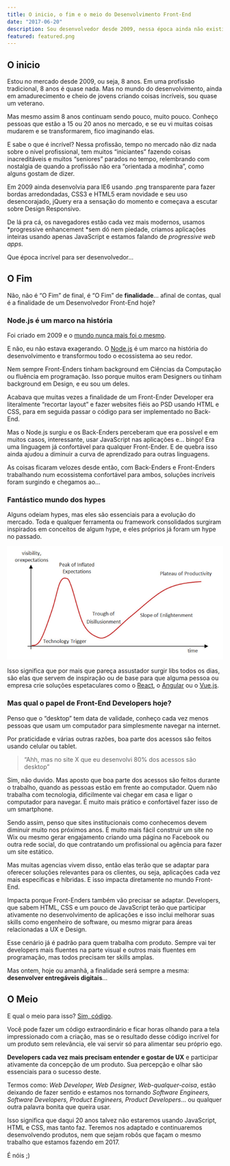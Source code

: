 ```yaml
---
title: O inicio, o fim e o meio do Desenvolvimento Front-End
date: "2017-06-20"
description: Sou desenvolvedor desde 2009, nessa época ainda não existia o termo Front-End Developer e essa profissão passou por diversas mudanças desde então.
featured: featured.png
---
```


## O inicio

Estou no mercado desde 2009, ou seja, 8 anos. Em uma profissão tradicional, 8 anos é quase nada. Mas no mundo do desenvolvimento, ainda em amadurecimento e cheio de jovens criando coisas incríveis, sou quase um veterano.

Mas mesmo assim 8 anos continuam sendo pouco, muito pouco. Conheço pessoas que estão a 15 ou 20 anos no mercado, e se eu vi muitas coisas mudarem e se transformarem, fico imaginando elas.

E sabe o que é incrível? Nessa profissão, tempo no mercado não diz nada sobre o nível profissional, tem muitos “iniciantes” fazendo coisas inacreditáveis e muitos “seniores” parados no tempo, relembrando com nostalgia de quando a profissão não era “orientada a modinha”, como alguns gostam de dizer.

Em 2009 ainda desenvolvia para IE6 usando .png transparente para fazer bordas arredondadas, CSS3 e HTML5 eram novidade e seu uso desencorajado, jQuery era a sensação do momento e começava a escutar sobre Design Responsivo.

De lá pra cá, os navegadores estão cada vez mais modernos, usamos *progressive enhancement *sem dó nem piedade, criamos aplicações inteiras usando apenas JavaScript e estamos falando de *progressive web apps.*

Que época incrível para ser desenvolvedor…

## O Fim

Não, não é “O Fim” de final, é “O Fim” de **finalidade**… afinal de contas, qual é a finalidade de um Desenvolvedor Front-End hoje?

### Node.js é um marco na história

Foi criado em 2009 e o [mundo nunca mais foi o mesmo](https://twitter.com/felipefialho_/status/872606926915481601).

E não, eu não estava exagerando. O [Node.js](https://nodejs.org/en/) é um marco na história do desenvolvimento e transformou todo o ecossistema ao seu redor.

Nem sempre Front-Enders tinham background em Ciências da Computação ou fluência em programação. Isso porque muitos eram Designers ou tinham background em Design, e eu sou um deles.

Acabava que muitas vezes a finalidade de um Front-Ender Developer era literalmente “recortar layout” e fazer websites fiéis ao PSD usando HTML e CSS, para em seguida passar o código para ser implementado no Back-End.

Mas o Node.js surgiu e os Back-Enders perceberam que era possível e em muitos casos, interessante, usar JavaScript nas aplicações e… bingo! Era uma linguagem já confortável para qualquer Front-Ender. E de quebra isso ainda ajudou a diminuir a curva de aprendizado para outras linguagens.

As coisas ficaram velozes desde então, com Back-Enders e Front-Enders trabalhando num ecossistema confortável para ambos, soluções incríveis foram surgindo e chegamos ao…

### Fantástico mundo dos hypes

Alguns odeiam hypes, mas eles são essenciais para a evolução do mercado. Toda e qualquer ferramenta ou framework consolidados surgiram inspirados em conceitos de algum hype, e eles próprios já foram um hype no passado.

![Diagrama sobre hypes](hypes.png)

Isso significa que por mais que pareça assustador surgir libs todos os dias, são elas que servem de inspiração ou de base para que alguma pessoa ou empresa crie soluções espetaculares como o [React](https://facebook.github.io/react/), o [Angular](https://angular.io/) ou o [Vue.js](https://vuejs.org/).

### Mas qual o papel de Front-End Developers hoje?

Penso que o “desktop” tem data de validade, conheço cada vez menos pessoas que usam um computador para simplesmente navegar na internet.

Por praticidade e várias outras razões, boa parte dos acessos são feitos usando celular ou tablet.

> “Ahh, mas no site X que eu desenvolvi 80% dos acessos são desktop”

Sim, não duvido. Mas aposto que boa parte dos acessos são feitos durante o trabalho, quando as pessoas estão em frente ao computador. Quem não trabalha com tecnologia, dificilmente vai chegar em casa e ligar o computador para navegar. É muito mais prático e confortável fazer isso de um smartphone.

Sendo assim, penso que sites institucionais como conhecemos devem diminuir muito nos próximos anos. É muito mais fácil construir um site no Wix ou mesmo gerar engajamento criando uma página no Facebook ou outra rede social, do que contratando um profissional ou agência para fazer um site estático.

Mas muitas agencias vivem disso, então elas terão que se adaptar para oferecer soluções relevantes para os clientes, ou seja, aplicações cada vez mais especificas e híbridas. E isso impacta diretamente no mundo Front-End.

Impacta porque Front-Enders também vão precisar se adaptar. Developers, que sabem HTML, CSS e um pouco de JavaScript terão que participar ativamente no desenvolvimento de aplicações e isso inclui melhorar suas skills como engenheiro de software, ou mesmo migrar para áreas relacionadas a UX e Design.

Esse cenário já é padrão para quem trabalha com produto. Sempre vai ter developers mais fluentes na parte visual e outros mais fluentes em programação, mas todos precisam ter skills amplas.

Mas ontem, hoje ou amanhã, a finalidade será sempre a mesma: **desenvolver entregáveis digitais**…

## O Meio

E qual o meio para isso? [Sim, código](https://twitter.com/felipefialho_/status/861745079714799617).

Você pode fazer um código extraordinário e ficar horas olhando para a tela impressionado com a criação, mas se o resultado desse código incrível for um produto sem relevância, ele vai servir só para alimentar seu próprio ego.

**Developers cada vez mais precisam entender e gostar de UX** e participar ativamente da concepção de um produto. Sua percepção e olhar são essenciais para o sucesso deste.

Termos como: *Web Developer, Web Designer, Web-qualquer-coisa*, estão deixando de fazer sentido e estamos nos tornando *Software Engineers, Software Developers, Product Engineers, Product Developers*… ou qualquer outra palavra bonita que queira usar.

Isso significa que daqui 20 anos talvez não estaremos usando JavaScript, HTML e CSS, mas tanto faz. Teremos nos adaptado e continuaremos desenvolvendo produtos, nem que sejam robôs que façam o mesmo trabalho que estamos fazendo em 2017.

É nóis ;)
